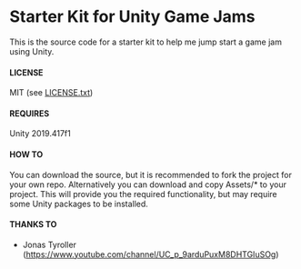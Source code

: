 # Starter Kit for Unity Game Jams

This is the source code for a starter kit to help me jump start a game jam using Unity.

#### LICENSE
MIT (see [LICENSE.txt](LICENSE.txt))

#### REQUIRES
Unity 2019.417f1

#### HOW TO
You can download the source, but it is recommended to fork the project for your own repo.
Alternatively you can download and copy Assets/* to your project. This will provide you the required functionality, but may require some Unity packages to be installed.

#### THANKS TO
* Jonas Tyroller (https://www.youtube.com/channel/UC_p_9arduPuxM8DHTGIuSOg)